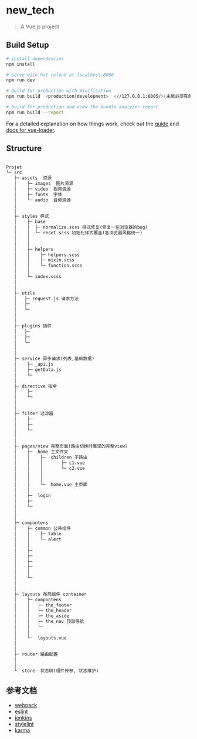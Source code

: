 # new_tech

> A Vue.js project

## Build Setup

``` bash
# install dependencies
npm install

# serve with hot reload at localhost:8080
npm run dev

# build for production with minification
npm run build  <production|development>  <//127.0.0.1:8005/>(末尾必须有斜杠'/',否则导致资源加载正常,但是路由空白不能正常跳转)

# build for production and view the bundle analyzer report
npm run build --report
```

For a detailed explanation on how things work, check out the [guide](http://vuejs-templates.github.io/webpack/) and [docs for vue-loader](http://vuejs.github.io/vue-loader).

## Structure

```markdown

Projet
└─ src
   ├─ assets  资源
   │    ├─ images  图片资源
   │    ├─ video  视频资源
   │    ├─ fonts  字体
   │    └─ audio  音频资源
   │   
   │   
   ├─ styles 样式
   │    ├─ base 
   │    │  ├─ normalize.scss 样式修复(修复一些浏览器的bug)
   │    │  └─ reset.scss 初始化样式覆盖(各浏览器风格统一)
   │    │   
   │    │   
   │    ├─ helpers 
   │    │    ├─ helpers.scss
   │    │    ├─ mixin.scss
   │    │    └─ function.scss
   │    │    
   │    └─ index.scss
   │     
   │     
   ├─ utils
   │   ├─ request.js 请求方法
   │   ├─ 
   │   └─ 
   │    
   │        
   ├─ plugins 插件
   │   ├─ 
   │   ├─ 
   │   └─     
   │          
   │          
   ├─ service 异步请求(列表,基础数据)
   │    ├─ _api.js 
   │    ├─ getData.js
   │    └─       
   │            
   ├─ directive 指令
   │    ├─ 
   │    └─ 
   │   
   │   
   ├─ filter 过滤器
   │    ├─  
   │    ├─   
   │    └─ 
   │   
   │   
   ├─ pages/view 完整页面(路由切换时展现的完整view)
   │    ├─  home 主文件夹
   │    │    ├─  children 子路由
   │    │    │       ├─ c1.vue
   │    │    │       └─ c2.vue
   │    │    │        
   │    │    │       
   │    │    └─  home.vue 主页面
   │    │    
   │    ├─  login
   │    ├─  
   │    └─ 
   │     
   │     
   ├─ compontens 
   │    ├─ common 公共组件
   │    │    ├─ table  
   │    │    └─ alert  
   │    │    
   │    ├─ 
   │    ├─ 
   │    ├─ 
   │    ├─ 
   │    │
   │    └─ 
   │   
   │
   ├─ layouts 布局组件 container
   │    ├─ compontens
   │    │   ├─ the_footer
   │    │   ├─ the_header
   │    │   ├─ the_aside
   │    │   ├─ the_nav 顶部导航
   │    │   └─
   │    │   
   │    └─  layouts.vue 
   │       
   │
   ├─ router 路由配置  
   │
   │
   └- store  状态树(组件传参, 状态维护)

```

## 参考文档
- [webpack](https://webpack.js.org/)
- [eslint](https://eslint.org/)
- [jenkins](https://jenkins.io/)
- [stylelint](https://stylelint.io/)
- [karma](http://karma-runner.github.io/2.0/index.html)
